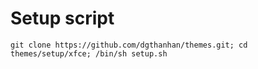 # Setup script


`git clone https://github.com/dgthanhan/themes.git; cd themes/setup/xfce; /bin/sh setup.sh`

